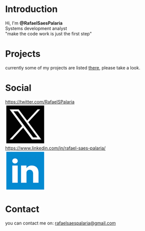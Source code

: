 # Introduction
Hi, I'm **@RafaelSaesPalaria**  
Systems development analyst  
"make the code work is just the first step"  

# Projects
currently some of my projects are listed [there](https://rafaelsaespalaria.github.io/portfolio/), please take a look.

# Social
https://twitter.com/RafaelSPalaria  
[![Twitter](res/X.png)](https://twitter.com/RafaelSPalaria)  
https://www.linkedin.com/in/rafael-saes-palaria/  
[![LinkedIn](res/LinkedIn.png)](https://www.linkedin.com/in/rafael-saes-palaria/)  


# Contact
you can contact me on: rafaelsaespalaria@gmail.com
